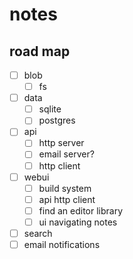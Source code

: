 # notes

## road map

- [ ] blob
    * [ ] fs
- [ ] data
    * [ ] sqlite
    * [ ] postgres
- [ ] api
    * [ ] http server
    * [ ] email server?
    * [ ] http client
- [ ] webui
    * [ ] build system
    * [ ] api http client
    * [ ] find an editor library
    * [ ] ui navigating notes
- [ ] search
- [ ] email notifications
